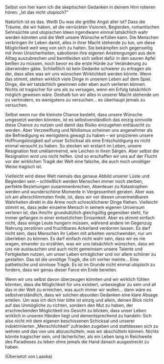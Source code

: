 Selbst von hier kann ich die skeptischen Gedanken in deinem Hirn rotieren hören: „Ist das nicht utopisch?“

Natürlich ist es das. Weißt Du was die größte Angst aller ist? Dass die Träume, die wir haben, all die verrückten Visionen, Begierden, romantischen Sehnsüchte und utopischen Ideen irgendwann einmal tatsächlich wahr werden könnten und die Welt unsere Wünsche erfüllen kann. Die Menschen verbringen ihr Leben damit, alles in ihrer Macht stehende zu tun, um diese Möglichkeit weit weg von sich zu halten. Sie bekämpfen sich gegenseitig mit ihren Unsicherheiten, sabotieren ihre eigenen Anstrengungen aus dem Alltag auszubrechen und bemitleiden sich selbst dafür in den sauren Apfel beißen zu müssen, noch bevor es die erste Hürde zur Veränderung zu überwinden gäbe. Schließlich ist kein Gedanke schwerer zu ertragen als der, dass alles was wir uns wünschen Wirklichkeit werden könnte. Wenn das stimmt, stehen wirklich viele Dinge in unserem Leben auf dem Spiel. Dinge, die wir tatsächlich gewinnen oder eben auch verlieren können. Nichts ist tragischer für uns als zu versagen, wenn ein Erfolg tatsächlich möglich gewesen wäre. Deshalb tun wir alles in unserer Macht stehende um zu verhindern, es wenigstens zu versuchen… es überhaupt jemals zu versuchen.

Selbst wenn nur die kleinste Chance besteht, dass unsere Wünsche umgesetzt werden könnten, ist es selbstverständlich das einzig sinnvolle diese Chance zu nutzen und damit das Risiko einzugehen enttäuscht zu werden. Aber Verzweiflung und Nihilismus scheinen uns angenehmer als die Befriedigung es wenigstens gewagt zu haben – wir projizieren unsere Hoffnungslosigkeit auf unser Schicksal als eine Entschuldigung es nicht einmal versucht zu haben. So stecken wir erstarrt im Leben, unsere Resignation fest umklammernd, wie Leichen in ihren Särgen. Aber selbst die Resignation wird uns nicht helfen. Und so erschaffen wir uns auf der Flucht vor der wirklichen Tragik der Welt eine falsche, die auch noch unnötiger Weise tragisch ist.

Vielleicht wird diese Welt niemals das genaue Abbild unserer Lüste und Begierden sein – schließlich werden Menschen immer noch sterben, perfekte Beziehungen zusammenbrechen, Abenteuer zu Katastrophen werden und wunderschöne Momente in Vergessenheit geraten. Aber was ich am allerschlimmsten finde, ist, dass wir vor diesen unvermeidbaren Wahrheiten direkt in die Arme noch schrecklicherer Dinge fliehen. Vielleicht stimmt es, dass jeder einzelne Mensch in seinem eigenen Universum verloren ist, das ihm/ihr grundsätzlich gleichgültig gegenüber steht, für immer gefangen in einer entsetzlichen Einsamkeit. Aber es stimmt einfach nicht, dass einige Leute hungern müssen, während andere im Gegenzug Nahrung zerstören und fruchtbares Ackerland verdorren lassen. Es darf nicht sein, dass Menschen ihr Leben mit arbeiten verschwenden, nur um überleben zu können. Es darf einfach nicht wahr sein, dass wir es nie wagen, einander zu erzählen, was wir uns tatsächlich wünschen, dass wir uns nie austauschen und auch nicht gemeinsam unsere Talente und Fertigkeiten nutzen, um unser Leben erträglicher und vor allem schöner zu gestalten. Das ist die unnötige Tragik, die ich vorher meinte… Eine pathetische und sinnlose Tragik. Es ist im Grunde nicht einmal utopisch zu fordern, dass wir genau dieser Farce ein Ende bereiten.

Wenn wir uns selbst davon überzeugen könnten und wir wirklich fühlen könnten, dass die Möglichkeit für uns existiert, unbesiegbar zu sein und all das in der Welt zu erreichen, was auch immer wir wollen… dann wäre es selbstverständlich, dass wir solchen absurden Gedanken eine klare Absage erteilen. Um was ich dich hier bitte ist einzig und allein, deinen Blick nicht auf das Unmögliche zu richten, sondern den Mut zu haben, der erschreckenden Möglichkeit ins Gesicht zu blicken, dass unser Leben wirklich in unseren Händen liegt und dementsprechend zu handeln: Sich also nicht mit dem eigenen beschissenen Schicksal und unserer indoktrinierten „Menschlichkeit“ zufrieden zugeben und stattdessen sich zu wehren und das von uns abzuschütteln, was wir abschütteln können. Nichts könnte tragischer sein, und lächerlicher, als ein Leben lang in Reichweite des Paradieses zu leben ohne jemals die Hand danach ausgestreckt zu haben.

(Übersetzt von Laaska)
